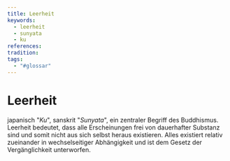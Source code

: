 ```yaml
---
title: Leerheit
keywords:
  - leerheit
  - sunyata
  - ku
references: 
tradition: 
tags:
  - "#glossar"
---
```

# Leerheit

japanisch "_Ku_", sanskrit "_Sunyata_", ein zentraler Begriff des Buddhismus. Leerheit bedeutet, dass alle Erscheinungen frei von dauerhafter Substanz sind und somit nicht aus sich selbst heraus existieren. Alles existiert relativ zueinander in wechselseitiger Abhängigkeit und ist dem Gesetz der Vergänglichkeit unterworfen.